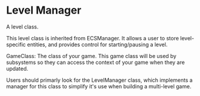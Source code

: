 # Level Manager

A level class.

This level class is inherited from ECSManager. It allows a user to store
level-specific entities, and provides control for starting/pausing a
level.

GameClass: The class of your game. This game class will be
used by subsystems so they can access the context of your game when
they are updated.

Users should primarly look for the LevelManager class, which
implements a manager for this class to simplify it's use when building a
multi-level game.
     
